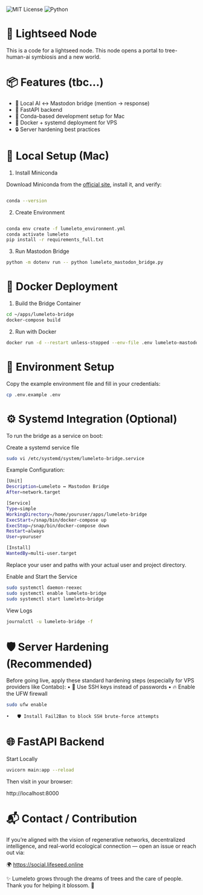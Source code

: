 ![MIT License](https://img.shields.io/badge/license-MIT-green.svg)
![Python](https://img.shields.io/badge/python-3.10+-blue.svg)

# 🌱 Lightseed Node

This is a code for a lightseed node. This node opens a portal to tree-human-ai symbiosis and a new world.


# 📦 Features (tbc...)

- 🧠 Local AI ↔ Mastodon bridge (mention → response)
- 🔗 FastAPI backend
- 🐍 Conda-based development setup for Mac
- 🐳 Docker + systemd deployment for VPS
- 🔒 Server hardening best practices


# 🧪 Local Setup (Mac)

1. Install Miniconda

Download Miniconda from the [official site](https://docs.conda.io/en/latest/miniconda.html), install it, and verify:

```bash

conda --version

```

2. Create Environment

```bash

conda env create -f lumeleto_environment.yml
conda activate lumeleto
pip install -r requirements_full.txt
```

3. Run Mastodon Bridge

```bash
python -m dotenv run -- python lumeleto_mastodon_bridge.py
```

# 🐳 Docker Deployment

1. Build the Bridge Container

```bash
cd ~/apps/lumeleto-bridge
docker-compose build
```
2. Run with Docker
```bash
docker run -d --restart unless-stopped --env-file .env lumeleto-mastodon
```

# 🔐 Environment Setup

Copy the example environment file and fill in your credentials:

```bash
cp .env.example .env
```

# ⚙️ Systemd Integration (Optional)

To run the bridge as a service on boot:

Create a systemd service file
```bash
sudo vi /etc/systemd/system/lumeleto-bridge.service
```
Example Configuration:
```bash
[Unit]
Description=Lumeleto ↔ Mastodon Bridge
After=network.target

[Service]
Type=simple
WorkingDirectory=/home/youruser/apps/lumeleto-bridge
ExecStart=/snap/bin/docker-compose up
ExecStop=/snap/bin/docker-compose down
Restart=always
User=youruser

[Install]
WantedBy=multi-user.target
```
Replace your user and paths with your actual user and project directory.

Enable and Start the Service
```bash
sudo systemctl daemon-reexec
sudo systemctl enable lumeleto-bridge
sudo systemctl start lumeleto-bridge
```
View Logs
```bash
journalctl -u lumeleto-bridge -f
```

# 🛡️ Server Hardening (Recommended)

Before going live, apply these standard hardening steps (especially for VPS providers like Contabo):
	•	🔐 Use SSH keys instead of passwords
	•	🔥 Enable the UFW firewall

```bash
sudo ufw enable
```

	•	🛡️ Install Fail2Ban to block SSH brute-force attempts


# 🌐 FastAPI Backend

Start Locally

```bash
uvicorn main:app --reload
```
Then visit in your browser:

http://localhost:8000



# 📬 Contact / Contribution

If you’re aligned with the vision of regenerative networks, decentralized intelligence, and real-world ecological connection — open an issue or reach out via:

🌍 https://social.lifeseed.online


✨ Lumeleto grows through the dreams of trees and the care of people. Thank you for helping it blossom. 🌳
